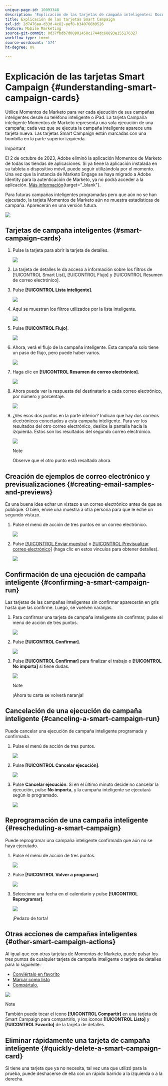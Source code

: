 ```yaml
---
unique-page-id: 10093348
description: 'Explicación de las tarjetas de campaña inteligentes: Documentos de Marketo, documentación del producto'
title: Explicación de las tarjetas Smart Campaign
exl-id: 2d7476aa-d33d-4c82-aef8-b340766b9526
feature: Mobile Marketing
source-git-commit: 0d37fbdb7d08901458c1744dc68893e155176327
workflow-type: tm+mt
source-wordcount: '574'
ht-degree: 0%

---
```


# Explicación de las tarjetas Smart Campaign {#understanding-smart-campaign-cards}

Utilice Momentos de Marketo para ver cada ejecución de sus campañas inteligentes desde su teléfono inteligente o iPad. La tarjeta Campaña inteligente Momentos de Marketo representa una sola ejecución de una campaña; cada vez que se ejecuta la campaña inteligente aparece una tarjeta nueva. Las tarjetas Smart Campaign están marcadas con una bombilla en la parte superior izquierda.

>[!IMPORTANT]
>
>El 2 de octubre de 2023, Adobe eliminó la aplicación Momentos de Marketo de todas las tiendas de aplicaciones. Si ya tiene la aplicación instalada en su tableta o dispositivo móvil, puede seguir utilizándola por el momento. Una vez que la instancia de Marketo Engage se haya migrado a Adobe Identity para la autenticación de Marketo, ya no podrá acceder a la aplicación. [Más información](https://nation.marketo.com/t5/product-discussions/marketo-events-app-and-marketo-moments-app-end-of-life/m-p/340712/highlight/true#M193869){target="_blank"}.

Para futuras campañas inteligentes programadas pero que aún no se han ejecutado, la tarjeta Momentos de Marketo aún no muestra estadísticas de campaña. Aparecerán en una versión futura.

![](assets/image2015-9-23-10-3a1-3a5.png)

## Tarjetas de campaña inteligentes {#smart-campaign-cards}

1. Pulse la tarjeta para abrir la tarjeta de detalles.

   ![](assets/image2015-9-21-11-3a7-3a52.png)

1. La tarjeta de detalles le da acceso a información sobre los filtros de [!UICONTROL Smart List], [!UICONTROL Flujo] y [!UICONTROL Resumen de correo electrónico].

1. Pulse **[!UICONTROL Lista inteligente]**.

   ![](assets/image2015-9-21-13-3a31-3a49.png)

1. Aquí se muestran los filtros utilizados por la lista inteligente.

   ![](assets/image2015-9-21-13-3a35-3a29.png)

1. Pulse **[!UICONTROL Flujo]**.

   ![](assets/image2015-9-21-13-3a37-3a20.png)

1. Ahora, verá el flujo de la campaña inteligente. Esta campaña solo tiene un paso de flujo, pero puede haber varios.

   ![](assets/image2015-9-22-15-3a8-3a12.png)

1. Haga clic en **[!UICONTROL Resumen de correo electrónico]**.

   ![](assets/image2015-9-21-13-3a51-3a7.png)

1. Ahora puede ver la respuesta del destinatario a cada correo electrónico, por número y porcentaje.

   ![](assets/image2015-9-21-13-3a59-3a29.png)

1. ¿Ves esos dos puntos en la parte inferior? Indican que hay dos correos electrónicos conectados a esta campaña inteligente. Para ver los resultados del otro correo electrónico, deslice la pantalla hacia la izquierda. Estos son los resultados del segundo correo electrónico.

   ![](assets/image2015-9-21-14-3a4-3a51.png)

   >[!NOTE]
   >
   >Observe que el otro punto está resaltado ahora.

## Creación de ejemplos de correo electrónico y previsualizaciones {#creating-email-samples-and-previews}

Es una buena idea echar un vistazo a un correo electrónico antes de que se publique. O bien, envíe una muestra a otra persona para que le eche un segundo vistazo.

1. Pulse el menú de acción de tres puntos en un correo electrónico.

   ![](assets/image2015-9-22-14-3a54-3a12.png)

1. Pulse [[!UICONTROL Enviar muestra]](/help/marketo/product-docs/core-marketo-concepts/mobile-apps/marketo-moments/working-with-moments/sending-a-sample.md) o [[!UICONTROL Previsualizar correo electrónico]](/help/marketo/product-docs/core-marketo-concepts/mobile-apps/marketo-moments/working-with-moments/previewing-an-email.md) (haga clic en estos vínculos para obtener detalles).

   ![](assets/image2015-9-22-14-3a52-3a11.png)

## Confirmación de una ejecución de campaña inteligente {#confirming-a-smart-campaign-run}

Las tarjetas de las campañas inteligentes sin confirmar aparecerán en gris hasta que las confirme. Luego, se vuelven naranjas.

1. Para confirmar una tarjeta de campaña inteligente sin confirmar, pulse el menú de acción de tres puntos.

   ![](assets/image2015-9-23-10-3a43-3a23.png)

1. Pulse **[!UICONTROL Confirmar]**.

   ![](assets/image2015-9-23-10-3a45-3a51.png)

1. Pulse **[!UICONTROL Confirmar]** para finalizar el trabajo o **[!UICONTROL No importa]** si tiene dudas.

   ![](assets/image2015-9-23-10-3a47-3a28.png)

   >[!NOTE]
   >
   >¡Ahora tu carta se volverá naranja!

## Cancelación de una ejecución de campaña inteligente {#canceling-a-smart-campaign-run}

Puede cancelar una ejecución de campaña inteligente programada y confirmada.

1. Pulse el menú de acción de tres puntos.

   ![](assets/image2015-9-22-14-3a34-3a14.png)

1. Pulse **[!UICONTROL Cancelar ejecución]**.

   ![](assets/image2015-9-22-14-3a35-3a33.png)

1. Pulse **Cancelar ejecución**. Si en el último minuto decide no cancelar la ejecución, pulse **No importa**, y la campaña inteligente se ejecutará según lo programado.

   ![](assets/image2015-9-22-14-3a41-3a26.png)

## Reprogramación de una campaña inteligente {#rescheduling-a-smart-campaign}

Puede reprogramar una campaña inteligente confirmada que aún no se haya ejecutado.

1. Pulse el menú de acción de tres puntos.

   ![](assets/image2015-9-22-14-3a11-3a25.png)

1. Pulse **[!UICONTROL Volver a programar]**.

   ![](assets/image2015-9-22-14-3a13-3a25.png)

1. Seleccione una fecha en el calendario y pulse **[!UICONTROL Reprogramar]**.

   ![](assets/image2015-9-22-14-3a16-3a56.png)

   ¡Pedazo de torta!

## Otras acciones de campañas inteligentes {#other-smart-campaign-actions}

Al igual que con otras tarjetas de Momentos de Marketo, puede pulsar los tres puntos de cualquier tarjeta de campaña inteligente o tarjeta de detalles para lo siguiente:

* [Conviértalo en favorito](/help/marketo/product-docs/core-marketo-concepts/mobile-apps/marketo-moments/working-with-moments/creating-a-favorite.md)
* [Marcar como listo](/help/marketo/product-docs/core-marketo-concepts/mobile-apps/marketo-moments/working-with-moments/marking-it-done.md)
* [Compártalo.](/help/marketo/product-docs/core-marketo-concepts/mobile-apps/marketo-moments/working-with-moments/sharing-a-moment.md)

![](assets/image2015-9-21-14-3a38-3a19.png)

>[!NOTE]
>
>También puede tocar el icono **[!UICONTROL Compartir]** en una tarjeta de Smart Campaign para compartirlo, y los iconos **[!UICONTROL Listo]** y **[!UICONTROL Favorito]** de la tarjeta de detalles.

## Eliminar rápidamente una tarjeta de campaña inteligente {#quickly-delete-a-smart-campaign-card}

Si tiene una tarjeta que ya no necesita, tal vez una que utilizó para la prueba, puede deshacerse de ella con un rápido barrido a la izquierda o a la derecha.
